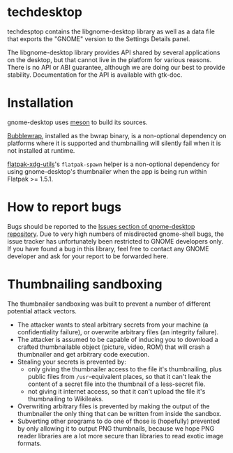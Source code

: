 techdesktop
=============

techdesptop contains the libgnome-desktop library as well as a data
file that exports the "GNOME" version to the Settings Details panel.

The libgnome-desktop library provides API shared by several applications
on the desktop, but that cannot live in the platform for various
reasons. There is no API or ABI guarantee, although we are doing our
best to provide stability. Documentation for the API is available with
gtk-doc.


Installation
============

gnome-desktop uses [meson](https://mesonbuild.com/Quick-guide.html#compiling-a-meson-project) to build its sources.

[Bubblewrap](https://github.com/containers/bubblewrap), installed as the
bwrap binary, is a non-optional dependency on platforms where it is
supported and thumbnailing will silently fail when it is not installed
at runtime.

[flatpak-xdg-utils](https://github.com/flatpak/flatpak-xdg-utils/)'s `flatpak-spawn`
helper is a non-optional dependency for using gnome-desktop's thumbnailer
when the app is being run within Flatpak >= 1.5.1.

How to report bugs
==================

Bugs should be reported to the [Issues section of gnome-desktop repository](https://gitlab.gnome.org/GNOME/gnome-desktop/-/issues).
Due to very high numbers of misdirected gnome-shell bugs, the issue tracker has
unfortunately been restricted to GNOME developers only. If you have found a bug in
this library, feel free to contact any GNOME developer and ask for your report to be
forwarded here.

Thumbnailing sandboxing
=======================

The thumbnailer sandboxing was built to prevent a number of different
potential attack vectors.

- The attacker wants to steal arbitrary secrets from your machine (a
  confidentiality failure), or overwrite arbitrary files (an integrity
  failure).
- The attacker is assumed to be capable of inducing you to download a
  crafted thumbnailable object (picture, video, ROM) that will crash a
  thumbnailer and get arbitrary code execution.
- Stealing your secrets is prevented by:
  - only giving the thumbnailer access to the file it's thumbnailing,
    plus public files from `/usr`-equivalent places, so that it can't
    leak the content of a secret file into the thumbnail of a less-secret
    file.
  - not giving it internet access, so that it can't upload the file it's
    thumbnailing to Wikileaks.
- Overwriting arbitrary files is prevented by making the output of the
  thumbnailer the only thing that can be written from inside the sandbox.
- Subverting other programs to do one of those is (hopefully) prevented by only
  allowing it to output PNG thumbnails, because we hope PNG reader libraries are
  a lot more secure than libraries to read exotic image formats.
